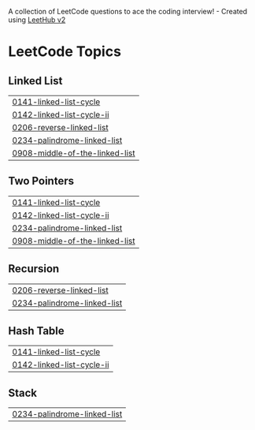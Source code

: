 A collection of LeetCode questions to ace the coding interview! - Created using [LeetHub v2](https://github.com/arunbhardwaj/LeetHub-2.0)
<!---LeetCode Topics Start-->
# LeetCode Topics
## Linked List
|  |
| ------- |
| [0141-linked-list-cycle](https://github.com/Dipak-8/DSA-LinkedList/tree/master/0141-linked-list-cycle) |
| [0142-linked-list-cycle-ii](https://github.com/Dipak-8/DSA-LinkedList/tree/master/0142-linked-list-cycle-ii) |
| [0206-reverse-linked-list](https://github.com/Dipak-8/DSA-LinkedList/tree/master/0206-reverse-linked-list) |
| [0234-palindrome-linked-list](https://github.com/Dipak-8/DSA-LinkedList/tree/master/0234-palindrome-linked-list) |
| [0908-middle-of-the-linked-list](https://github.com/Dipak-8/DSA-LinkedList/tree/master/0908-middle-of-the-linked-list) |
## Two Pointers
|  |
| ------- |
| [0141-linked-list-cycle](https://github.com/Dipak-8/DSA-LinkedList/tree/master/0141-linked-list-cycle) |
| [0142-linked-list-cycle-ii](https://github.com/Dipak-8/DSA-LinkedList/tree/master/0142-linked-list-cycle-ii) |
| [0234-palindrome-linked-list](https://github.com/Dipak-8/DSA-LinkedList/tree/master/0234-palindrome-linked-list) |
| [0908-middle-of-the-linked-list](https://github.com/Dipak-8/DSA-LinkedList/tree/master/0908-middle-of-the-linked-list) |
## Recursion
|  |
| ------- |
| [0206-reverse-linked-list](https://github.com/Dipak-8/DSA-LinkedList/tree/master/0206-reverse-linked-list) |
| [0234-palindrome-linked-list](https://github.com/Dipak-8/DSA-LinkedList/tree/master/0234-palindrome-linked-list) |
## Hash Table
|  |
| ------- |
| [0141-linked-list-cycle](https://github.com/Dipak-8/DSA-LinkedList/tree/master/0141-linked-list-cycle) |
| [0142-linked-list-cycle-ii](https://github.com/Dipak-8/DSA-LinkedList/tree/master/0142-linked-list-cycle-ii) |
## Stack
|  |
| ------- |
| [0234-palindrome-linked-list](https://github.com/Dipak-8/DSA-LinkedList/tree/master/0234-palindrome-linked-list) |
<!---LeetCode Topics End-->